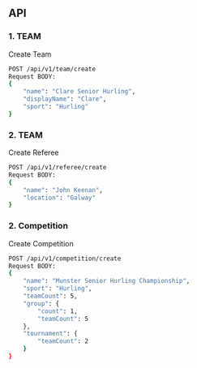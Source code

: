 ## API

<h3>1. TEAM</h3>

Create Team
```bash
POST /api/v1/team/create
Request BODY:
{
    "name": "Clare Senior Hurling",
    "displayName": "Clare",
    "sport": "Hurling"
}
```

<h3>2. TEAM</h3>

Create Referee
```bash
POST /api/v1/referee/create
Request BODY:
{
    "name": "John Keenan",
    "location": "Galway"
}
```

<h3>2. Competition</h3>

Create Competition
```bash
POST /api/v1/competition/create
Request BODY:
{
    "name": "Munster Senior Hurling Championship",
    "sport": "Hurling",
    "teamCount": 5,
    "group": {
        "count": 1,
        "teamCount": 5
    },
    "tournament": {
        "teamCount": 2
    }
}
```